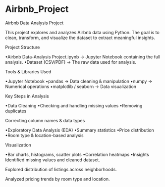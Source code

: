 # Airbnb_Project

Airbnb Data Analysis Project

This project explores and analyzes Airbnb data using Python. The goal is to clean, transform, and visualize the dataset to extract meaningful insights.

Project Structure

•Airbnb Data-Analysis Project.ipynb → Jupyter Notebook containing the full analysis.
•Dataset (CSV/PDF) → The raw data used for analysis.

Tools & Libraries Used

•Jupyter Notebook
•pandas → Data cleaning & manipulation
•numpy → Numerical operations
•matplotlib / seaborn → Data visualization

Key Steps in Analysis

•Data Cleaning
•Checking and handling missing values
•Removing duplicates

Correcting column names & data types

•Exploratory Data Analysis (EDA)
•Summary statistics
•Price distribution
•Room type & location-based analysis

Visualization

•Bar charts, histograms, scatter plots
•Correlation heatmaps
•Insights
Identified missing values and cleaned dataset.

Explored distribution of listings across neighborhoods.

Analyzed pricing trends by room type and location.
